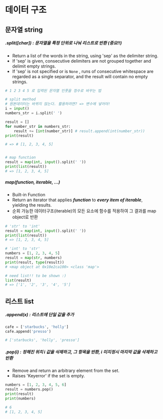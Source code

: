 # 데이터 구조

## 문자열 string

##### .split([char]) : 문자열을 특정 단위로 나눠 리스트로 반환 (중요!!)

- Return a list of the words in the string, using 'sep' as the delimiter string.
- If 'sep' is given, consecutive delimiters are not grouped together and delimit empty strings.
- If 'sep' is not specified or is `None` , runs of consecutive whitespace are regarded as a single separator, and the result will contain no empty strings.

```python
# 1 2 3 4 5 로 입력된 문자열 인풋을 정수로 바꾸는 법

# split method
# 원본데이터는 바뀌지 않는다. 활용하려면? => 변수에 넣어야!
i = input()
numbers_str = i.split(' ')

result = []
for number_str in numbers_str:
    result += [int(number_str)] # result.append(int(number_str))
print(result)

# => # [1, 2, 3, 4, 5]


# map function
result = map(int, input().split(' '))
print(list(result))
# => [1, 2, 3, 4, 5]
```



##### map(function, iterable, ...)

- Built-in Function
- Return an iterator that applies ***function*** to ***every item of iterable***, yielding the results. 
- 순회 가능한 데이터구조(iterable)의 모든 요소에 함수를 적용하여 그 결과를 map object로 반환

```python
# 'str' to 'int'
result = map(int, input().split(' '))
print(list(result))
# => [1, 2, 3, 4, 5]

# 'int' to 'str' 
numbers = [1, 2, 3, 4, 5]
result = map(str, numbers)
print(result, type(result))
# <map object at 0x10e2ca100> <class 'map'>

# need list!! to be shown :) 
list(result)
# => ['1', '2', '3', '4', '5']
```





## 리스트 list

##### .append(x) : 리스트에 단일 값을 추가

```python
cafe = ['starbucks', 'holly']
cafe.append('presso')

# ['starbucks', 'holly', 'presso']
```

##### .pop(i) : 정해진 위치 i 값을 삭제하고, 그 항목을 반환, i 미지정시 마지막 값을 삭제하고 반환

- Remove and return an arbitrary element from the set.
- Raises 'Keyerror' if the set is empty.

```python
numbers = [1, 2, 3, 4, 5, 6]
result = numbers.pop()
print(result)
print(numbers)

# 6
# [1, 2, 3, 4, 5]
```

